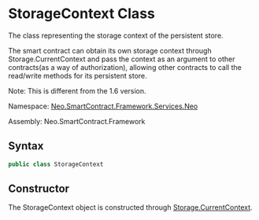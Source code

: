 # StorageContext Class

The class representing the storage context of the persistent store.

The smart contract can obtain its own storage context through Storage.CurrentContext and pass the context as an argument to other contracts(as a way of authorization), allowing other contracts to call the read/write methods for its persistent store.

Note: This is different from the 1.6 version.

Namespace: [Neo.SmartContract.Framework.Services.Neo](../neo.md)

Assembly: Neo.SmartContract.Framework

## Syntax

```c#
public class StorageContext
```

## Constructor

The StorageContext object is constructed through [Storage.CurrentContext](Storage/CurrentContext.md).
